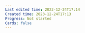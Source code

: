 ```yaml
---
Last edited time: 2023-12-24T17:14
Created time: 2023-12-24T17:13
Progress: Not started
Cards: false
---
```

